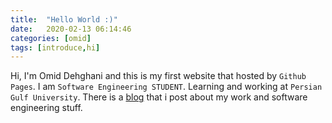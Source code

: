 ```yaml
---
title:  "Hello World :)"
date:   2020-02-13 06:14:46
categories: [omid]
tags: [introduce,hi]
---
```

Hi, I'm Omid Dehghani and this is my first website that hosted by `Github Pages`.
I am `Software Engineering STUDENT`. Learning and working at `Persian Gulf University`.
There is a [blog](https://www.guftall.ir) that i post about my work and software engineering stuff.
